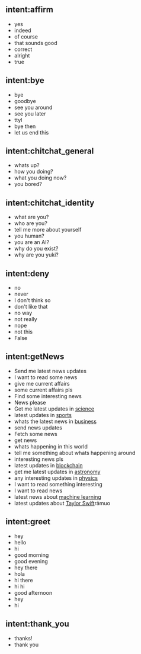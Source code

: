 ## intent:affirm
- yes
- indeed
- of course
- that sounds good
- correct
- alright
- true

## intent:bye
- bye
- goodbye
- see you around
- see you later
- ttyl
- bye then
- let us end this

## intent:chitchat_general
- whats up?
- how you doing?
- what you doing now?
- you bored?

## intent:chitchat_identity
- what are you?
- who are you?
- tell me more about yourself
- you human?
- you are an AI?
- why do you exist?
- why are you yuki?

## intent:deny
- no
- never
- I don't think so
- don't like that
- no way
- not really
- nope
- not this
- False

## intent:getNews
- Send me latest news updates
- I want to read some news
- give me current affairs
- some current affairs pls
- Find some interesting news
- News please
- Get me latest updates in [science](topic_news)
- latest updates in [sports](topic_news)
- whats the latest news in [business](topic_news)
- send news updates
- Fetch some news
- get news
- whats happening in this world
- tell me something about whats happening around
- interesting news pls
- latest updates in [blockchain](topic_news)
- get me latest updates in [astronomy](topic_news)
- any interesting updates in [physics](topic_news)
- I want to read something interesting
- I want to read news
- latest news about [machine learning](topic_news)
- latest updates about [Taylor Swift](topic_news)rảmuo

## intent:greet
- hey
- hello
- hi
- good morning
- good evening
- hey there
- hola
- hi there
- hi hi
- good afternoon
- hey
- hi

## intent:thank_you
- thanks!
- thank you